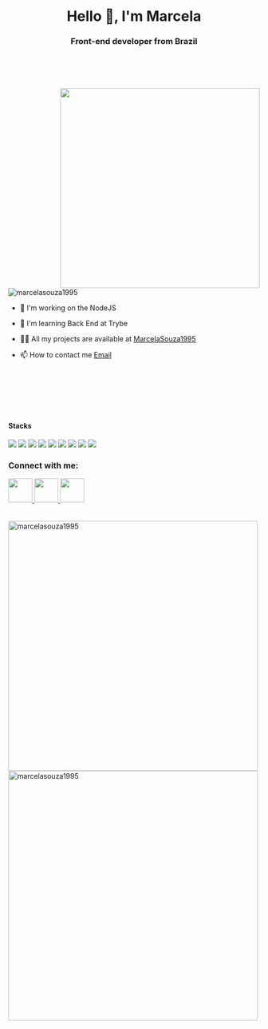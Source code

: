 <h1 align = "center"> Hello 👋, I'm Marcela </h1>
<h3 align = "center"> Front-end developer from Brazil </h3>

<br />
<br />
<br />
<br />


<img src="https://zconti.com.br/wp-content/uploads/2020/10/quanto-tempo-para-abrir-uma-microempresa.gif" width="400px" align="right"/>

<p align = "left"> <img src = "https://komarev.com/ghpvc/?username=marcelasouza1995&label=Profile%20views&color=0e75b6&style=flat" alt = "marcelasouza1995" /> </p>

- 🔭 I'm working on the NodeJS

- 🌱 I'm learning Back End at Trybe

- 👨‍💻 All my projects are available at [MarcelaSouza1995](https://marcelasouza1995.github.io/)

- 📫 How to contact me [Email](marcela9908@gmail.com) 


<br />
<br />
<br />
<br />
<br />


#### Stacks

<img src="https://img.shields.io/badge/-HTML-orange?logo=HTML5" /> <img src="https://img.shields.io/badge/-CSS-informational?logo=CSS3" /> <img src="https://img.shields.io/badge/-Javascript-yellow?logo=Javascript" /> <img src="https://img.shields.io/badge/-React-blue?logo=React" /> <img src="https://img.shields.io/badge/-Redux-blueviolet?logo=Redux" /> <img src="http://img.shields.io/badge/-MySQL-white?logo=mysql" /> <img src="http://img.shields.io/badge/-MongoDB-grey?logo=mongodb" /> <img src="http://img.shields.io/badge/-Node.Js-green?logo=node.js" /> <img src="https://img.shields.io/badge/-Typescript-grey?logo=Typescript" />

<h3 align = "left">Connect with me: </h3> 
<a href="https://www.linkedin.com/in/marcela-souza-834696153/" target="_blank">
  <img src="https://image.flaticon.com/icons/png/128/1384/1384889.png" width="48px" height="48px">
</a>
<a href="https://api.whatsapp.com/send?phone=5531997804875&text=Marcela%20Souza" target="_blank">
  <img src="https://image.flaticon.com/icons/png/128/1384/1384883.png" width="48px" height="48px">
</a>
<a href="https://www.instagram.com/maarceelasoouza/" target="_blank">
  <img src="https://image.flaticon.com/icons/png/128/1384/1384886.png" width="48px" height="48px">
</a>

<br />
<br />
<br />


<img align = "left" src = "https://github-readme-stats.vercel.app/api/top-langs?username=marcelasouza1995&show_icons=true&locale=en&layout=compact" alt = "marcelasouza1995" width="500px" />

 

<img align = "center" src = "https://github-readme-stats.vercel.app/api?username=marcelasouza1995&show_icons=true&locale=en" alt = "marcelasouza1995" width="500px" />




